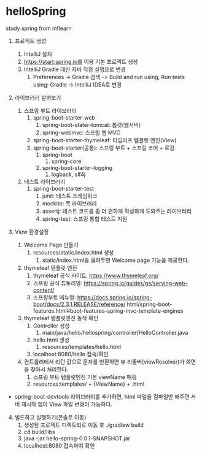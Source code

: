 # helloSpring
study spring from inflearn

1. 프로젝트 생성
   1. IntelliJ 설치
   2. https://start.spring.io를 이용 기본 프로젝트 생성
   3. IntelliJ Gradle 대신 자바 직접 실행으로 변경
      1. Preferences -> Gradle 검색 -> Build and run using, Run tests using: Gradle -> IntelliJ IDEA로 변경

2. 라이브러리 살펴보기
   1. 스프링 부트 라이브러리
      1. spring-boot-starter-web
         1. spring-boot-stater-tomcat: 톰캣(웹서버)
         2. spring-webmvc: 스프링 웹 MVC
      2. spring-boot-starter-thymeleaf: 타임리프 템플릿 엔진(View)
      3. spring-boot-starter(공통): 스프링 부트 + 스프링 코어 + 로깅
         1. spring-boot
            1. spring-core
         2. spring-boot-starter-logging
            1. logback, slf4j
   2. 테스트 라이브러리
      1. spring-boot-starter-test
         1. junit: 테스트 프레임워크
         2. mockito: 목 라이브러리
         3. assertj: 테스트 코드를 좀 더 편하게 작성하게 도와주는 라이브러리
         4. spring-test: 스프링 통합 테스트 지원

3. View 환경설정
   1. Welcome Page 만들기
      1. resources/static/index.html 생성
         1. static/index.html을 올려두면 Welcome page 기능을 제공한다.
   2. thymeleaf 템플릿 엔진
      1. thymeleaf 공식 사이트: https://www.thymeleaf.org/
      2. 스프링 공식 튜토리얼: https://spring.io/guides/gs/serving-web-content/
      3. 스프링부트 메뉴얼: https://docs.spring.io/spring-boot/docs/2.3.1.RELEASE/reference/ html/spring-boot-features.html#boot-features-spring-mvc-template-engines
   3. thymeleaf 템플릿엔진 동작 확인
      1. Controller 생성
         1. main/java/hello/hellospring/controller/HelloController.java
      2. hello.html 생성
         1. resources/templates/hello.html
      3. localhost:8080/hello 접속/확인
   4. 컨트롤러에서 리턴 값으로 문자를 반환하면 뷰 리졸버(viewResolver)가 화면을 찾아서 처리한다.
      1. 스프링 부트 템플릿엔진 기본 viewName 매핑
      2. resources:templates/ + {ViewName} + .html
* spring-boot-devtools 라이브러리를 추가하면, html 파일을 컴파일만 해주면 서버 재시작 없이 View 파일 변경이 가능하다.

4. 빌드하고 실행하기(콘솔로 이동)
   1. 생성된 프로젝트 디렉토리로 이동 후 ./gradlew build
   2. cd build/libs
   3. java -jar hello-spring-0.0.1-SNAPSHOT.jar
   4. localhost:8080 접속하여 확인